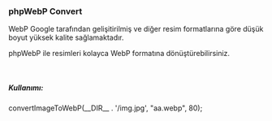 <h3>phpWebP Convert</h3>
<p>WebP Google tarafından gelişitirilmiş ve diğer resim formatlarına göre düşük boyut yüksek kalite sağlamaktadır.<p>
<p>phpWebP ile resimleri kolayca WebP formatına dönüştürebilirsiniz.</p>

<br>
<h5>Kullanımı:</h5>
convertImageToWebP(__DIR__ . '/img.jpg', "aa.webp", 80);
